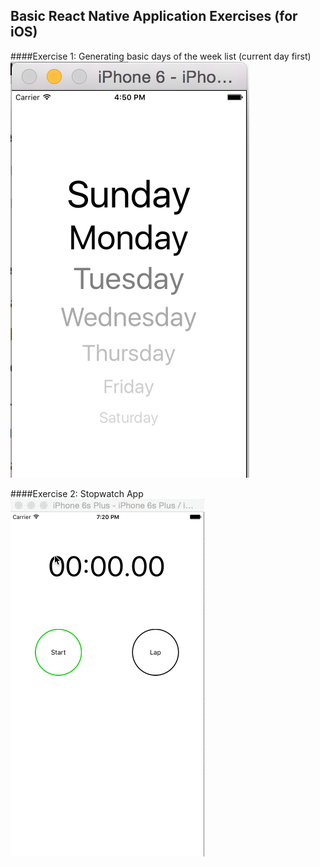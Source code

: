 ## Basic React Native Application Exercises (for iOS)

####Exercise 1: Generating basic days of the week list (current day first)
![Days of the Week](./days_of_the_week.png)

####Exercise 2: Stopwatch App
![Stopwatch](./stopwatch.gif)
